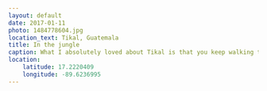 ```yaml
---
layout: default
date: 2017-01-11
photo: 1484778604.jpg
location_text: Tikal, Guatemala
title: In the jungle
caption: What I absolutely loved about Tikal is that you keep walking through the jungle, and suddenly you can see a crazy super tall temple like that!
location:
    latitude: 17.2220409
    longitude: -89.6236995
---
```

